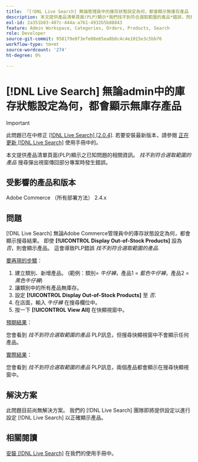 ```yaml
---
title: 『[!DNL Live Search] 無論管理員中的庫存狀態設定為何，都會顯示無庫存產品
description: 本文提供產品清單頁面(PLP)顯示*我們找不到符合選取範圍的產品*錯誤，而搜尋彈出視窗傳回部分專案的已知問題相關資訊。
exl-id: 2a351b83-407c-444a-a761-4932b5b88843
feature: Admin Workspace, Categories, Orders, Products, Search
role: Developer
source-git-commit: 958179e0f3efe08e65ea8b0c4c4e1015e3c5bb76
workflow-type: tm+mt
source-wordcount: '274'
ht-degree: 0%

---
```


# [!DNL Live Search] 無論admin中的庫存狀態設定為何，都會顯示無庫存產品

>[!IMPORTANT]
>
>此問題已在中修正 [[!DNL Live Search] [2.0.4]](https://experienceleague.adobe.com/docs/commerce-merchant-services/live-search/release-notes.html). 若要安裝最新版本，請參閱 [正在更新 [!DNL Live Search]](https://experienceleague.adobe.com/docs/commerce-merchant-services/live-search/onboard/install.html#update) 使用手冊中的。

本文提供產品清單頁面(PLP)顯示之已知問題的相關資訊。 *找不到符合選取範圍的產品* 搜尋彈出視窗傳回部分專案時發生錯誤。

## 受影響的產品和版本

Adobe Commerce （所有部署方法） 2.4.x

## 問題

[!DNL Live Search] 無論Adobe Commerce管理員中的庫存狀態設定為何，都會顯示搜尋結果。 即使 **[!UICONTROL Display Out-of-Stock Products]** 設為 *否*，則會顯示產品。 這會導致PLP錯誤 *找不到符合選取範圍的產品*.

<u>要再現的步驟</u>：

1. 建立類別、新增產品。 (範例：類別= _牛仔褲_，產品1 = _藍色牛仔褲_，產品2 = _黑色牛仔褲_)
1. 讓類別中的所有產品無庫存。
1. 設定 **[!UICONTROL Display Out-of-Stock Products]** 至 *否*.
1. 在店面，輸入 *牛仔褲* 在搜尋欄位中。
1. 按一下 **[!UICONTROL View All]** 在快顯視窗中。

<u>預期結果</u>：

您會看到 *找不到符合選取範圍的產品* PLP訊息，但搜尋快顯視窗中不會顯示任何產品。

<u>實際結果</u>：

您會看到 *找不到符合選取範圍的產品* PLP訊息，兩個產品都會顯示在搜尋快顯視窗中。

## 解決方案

此問題目前尚無解決方案。 我們的 [!DNL Live Search] 團隊即將提供設定以進行設定 [!DNL Live Search] 以正確顯示產品。

## 相關閱讀

[安裝 [!DNL Live Search]](https://docs.magento.com/user-guide/live-search/install.html) 在我們的使用手冊中。
